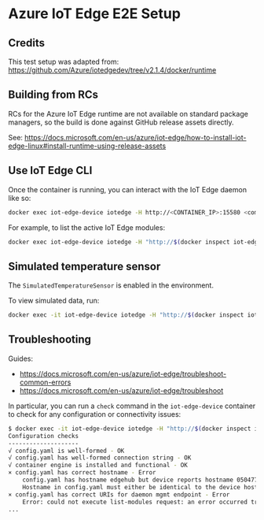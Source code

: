 # Azure IoT Edge E2E Setup

## Credits

This test setup was adapted from: https://github.com/Azure/iotedgedev/tree/v2.1.4/docker/runtime

## Building from RCs

RCs for the Azure IoT Edge runtime are not available on standard package managers, so the build is done against GitHub release assets directly.

See: https://docs.microsoft.com/en-us/azure/iot-edge/how-to-install-iot-edge-linux#install-runtime-using-release-assets

## Use IoT Edge CLI

Once the container is running, you can interact with the IoT Edge daemon like so:

```bash
docker exec iot-edge-device iotedge -H http://<CONTAINER_IP>:15580 <command>
```

For example, to list the active IoT Edge modules:

```bash
docker exec iot-edge-device iotedge -H "http://$(docker inspect iot-edge-device -f '{{range .NetworkSettings.Networks}}{{.IPAddress}}{{end}}'):15580" list
```

## Simulated temperature sensor

The `SimulatedTemperatureSensor` is enabled in the environment.

To view simulated data, run:

```bash
docker exec -it iot-edge-device iotedge -H "http://$(docker inspect iot-edge-device -f '{{range .NetworkSettings.Networks}}{{.IPAddress}}{{end}}'):15580" logs -f SimulatedTemperatureSensor
```

## Troubleshooting

Guides:

* https://docs.microsoft.com/en-us/azure/iot-edge/troubleshoot-common-errors
* https://docs.microsoft.com/en-us/azure/iot-edge/troubleshoot

In particular, you can run a `check` command in the `iot-edge-device` container to check for any configuration or connectivity issues:

```bash
$ docker exec -it iot-edge-device iotedge -H "http://$(docker inspect iot-edge-device -f '{{range .NetworkSettings.Networks}}{{.IPAddress}}{{end}}'):15580" check
Configuration checks
--------------------
√ config.yaml is well-formed - OK
√ config.yaml has well-formed connection string - OK
√ container engine is installed and functional - OK
× config.yaml has correct hostname - Error
    config.yaml has hostname edgehub but device reports hostname 0504777ae8c2.
    Hostname in config.yaml must either be identical to the device hostname or be a fully-qualified domain name that has the device hostname as the first component.
× config.yaml has correct URIs for daemon mgmt endpoint - Error
    Error: could not execute list-modules request: an error occurred trying to connect: Connection refused (os error 111)
...
```
